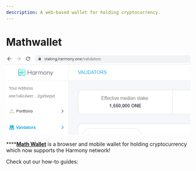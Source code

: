 ```yaml
---
description: A web-based wallet for holding cryptocurrency.
---
```


# Mathwallet

![](../../.gitbook/assets/image%20%2831%29.png)

\*\*\*\*[**Math Wallet**](https://mathwallet.org/en/) is a browser and mobile wallet for holding cryptocurrency which now supports the Harmony network!

Check out our how-to guides:

